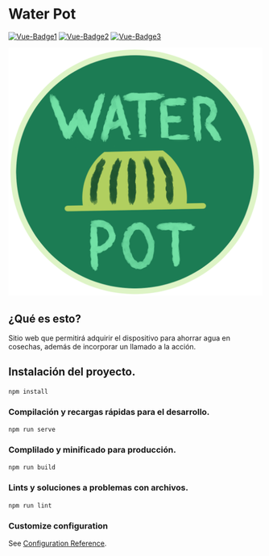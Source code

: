 # Water Pot
[![Vue-Badge1](https://img.shields.io/badge/Vue-3.2.4-blue.svg)](https://github.com/vuejs/vue)
[![Vue-Badge2](https://img.shields.io/badge/Vue--CLI-4.5.13-brightgreen.svg)](https://github.com/vuejs/vue)
[![Vue-Badge3](https://img.shields.io/badge/Vue--router-4.0.11-yellow.svg)](https://github.com/vuejs/vue)

![Water-pot-logo](./docs/img/logo-water-pot.png)

## ¿Qué es esto?
Sitio web que permitirá adquirir el dispositivo para ahorrar agua en cosechas, además de incorporar un llamado a la acción.


## Instalación del proyecto.
```
npm install
```

### Compilación y recargas rápidas para el desarrollo.
```
npm run serve
```

### Complilado y minificado para producción.
```
npm run build
```

### Lints y soluciones a problemas con archivos.
```
npm run lint
```

### Customize configuration
See [Configuration Reference](https://cli.vuejs.org/config/).

